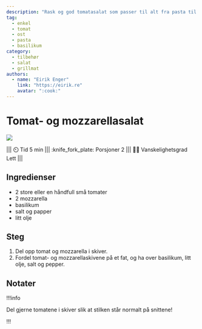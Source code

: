 ```yaml
---
description: "Rask og god tomatasalat som passer til alt fra pasta til grillmat"
tag:
  - enkel
  - tomat
  - ost
  - pasta
  - basilikum
category:
  - tilbehør
  - salat
  - grillmat
authors:
  - name: "Eirik Enger"
    link: "https://eirik.re"
    avatar: ":cook:"
---
```


# Tomat- og mozzarellasalat

![](/static/tomat-salat/tomat-salat.webp)

<!-- dprint-ignore-start -->
||| :timer_clock: Tid
5 min
||| :knife_fork_plate: Porsjoner
2
||| :cook: Vanskelighetsgrad
Lett
|||
<!-- dprint-ignore-end -->

## Ingredienser

- 2 store eller en håndfull små tomater
- 2 mozzarella
- basilikum
- salt og papper
- litt olje

## Steg

1. Del opp tomat og mozzarella i skiver.
2. Fordel tomat- og mozzarellaskivene på et fat, og ha over basilikum, litt olje, salt
   og pepper.

## Notater

!!!info

Del gjerne tomatene i skiver slik at stilken står normalt på snittene!

!!!

